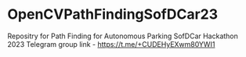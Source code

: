 # OpenCVPathFindingSofDCar23
Repositry for Path Finding for Autonomous Parking SofDCar Hackathon 2023
Telegram group link - https://t.me/+CUDEHyEXwm80YWI1

